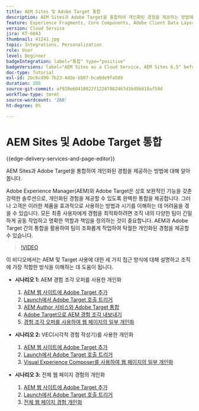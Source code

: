 ```yaml
---
title: AEM Sites 및 Adobe Target 통합
description: AEM Sites과 Adobe Target을 통합하여 개인화된 경험을 제공하는 방법에 대해 알아봅니다.
feature: Experience Fragments, Core Components, Adobe Client Data Layer
version: Cloud Service
jira: KT-6043
thumbnail: 41241.jpg
topic: Integrations, Personalization
role: User
level: Beginner
badgeIntegration: label="통합" type="positive"
badgeVersions: label="AEM Sites as a Cloud Service, AEM Sites 6.5" before-title="false"
doc-type: Tutorial
exl-id: 2bc6cd90-7b23-4dde-bb07-bca0de9fa509
duration: 285
source-git-commit: af928e60410022f12207082467d3bd9b818af59d
workflow-type: tm+mt
source-wordcount: '260'
ht-degree: 0%

---
```


# AEM Sites 및 Adobe Target 통합

{{edge-delivery-services-and-page-editor}}

AEM Sites과 Adobe Target을 통합하여 개인화된 경험을 제공하는 방법에 대해 알아봅니다.

Adobe Experience Manager(AEM)와 Adobe Target은 상호 보완적인 기능을 갖춘 강력한 솔루션으로, 개인화된 경험을 제공할 수 있도록 완벽한 통합을 제공합니다. 그러나 고객은 이러한 제품을 효과적으로 사용하는 방법과 시기를 이해하는 데 어려움을 겪을 수 있습니다. 모든 최종 사용자에게 경험을 최적화하려면 조직 내의 다양한 팀이 긴밀하게 공동 작업하고 명확한 역할과 책임을 정의하는 것이 중요합니다. AEM과 Adobe Target 간의 통합을 활용하여 팀이 조화롭게 작업하여 탁월한 개인화된 경험을 제공할 수 있습니다.

>[!VIDEO](https://video.tv.adobe.com/v/41241?quality=12&learn=on)

이 비디오에서는 AEM 및 Target 사용에 대한 세 가지 접근 방식에 대해 설명하고 조직에 가장 적합한 방식을 이해하는 데 도움이 됩니다.

* __시나리오 1:__ AEM 경험 조각 오퍼를 사용한 개인화

   1. [AEM 웹 사이트에 Adobe Target 추가](./add-target-launch-extension.md)
   1. [Launch에서 Adobe Target 호출 트리거](./load-and-fire-target.md)
   1. [AEM Author 서비스와 Adobe Target 통합](./setup-aem-target-cloud-service.md)
   1. [Adobe Target으로 AEM 경험 조각 내보내기](./export-experience-fragment-target.md)
   1. [경험 조각 오퍼를 사용하여 웹 페이지의 일부 개인화](./create-target-activity.md)

* __시나리오 2:__ VEC(시각적 경험 작성기)를 사용한 개인화

   1. [AEM 웹 사이트에 Adobe Target 추가](./add-target-launch-extension.md)
   1. [Launch에서 Adobe Target 호출 트리거](./load-and-fire-target.md)
   1. [Visual Experience Composer를 사용하여 웹 페이지의 일부 개인화](./personalization-using-vec.md)

* __시나리오 3:__ 전체 웹 페이지 경험의 개인화

   1. [AEM 웹 사이트에 Adobe Target 추가](./add-target-launch-extension.md)
   1. [Launch에서 Adobe Target 호출 트리거](./load-and-fire-target.md)
   1. [전체 웹 페이지 경험 개인화](./personalization-web-page.md)
